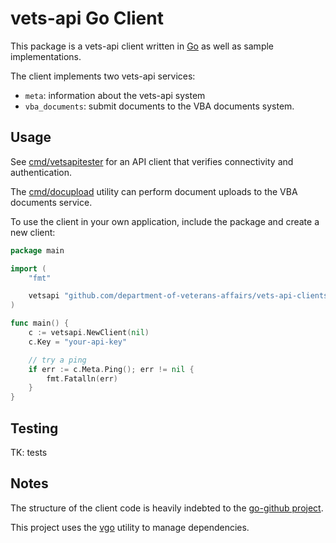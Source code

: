 # vets-api Go Client

This package is a vets-api client written in [Go](https://golang.org) as well as sample implementations.

The client implements two vets-api services:

- `meta`: information about the vets-api system
- `vba_documents`: submit documents to the VBA documents system.

## Usage

See [cmd/vetsapitester](./cmd/vetsapitester/) for an API client that verifies connectivity and authentication.

The [cmd/docupload](./cmd/docupload/) utility can perform document uploads to the VBA documents service.

To use the client in your own application, include the package and create a new client:

```go
package main

import (
	"fmt"

	vetsapi "github.com/department-of-veterans-affairs/vets-api-clients/services/vba_documents/go"
)

func main() {
	c := vetsapi.NewClient(nil)
	c.Key = "your-api-key"

	// try a ping
	if err := c.Meta.Ping(); err != nil {
		fmt.Fatalln(err)
	}
}
```

## Testing

TK: tests

## Notes

The structure of the client code is heavily indebted to the [go-github project](https://github.com/google/go-github).

This project uses the [vgo](https://github.com/golang/vgo) utility to manage dependencies.
